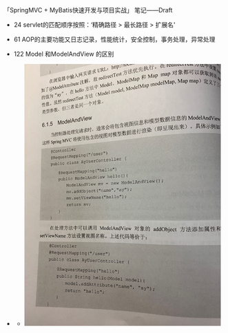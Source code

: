 「SpringMVC + MyBatis快速开发与项目实战」 笔记——Draft

- 24 servlet的匹配顺序按照：‘精确路径 > 最长路径 > 扩展名'
- 61 AOP的主要功能又日志记录，性能统计，安全控制，事务处理，异常处理
- 122 Model 和ModelAndView 的区别

- -   ![img](_assets/springmvc_maybatis/1602510489879-676da55a-f6c2-4624-9b1e-1c0a01485f32-20230104134720941.jpeg)
